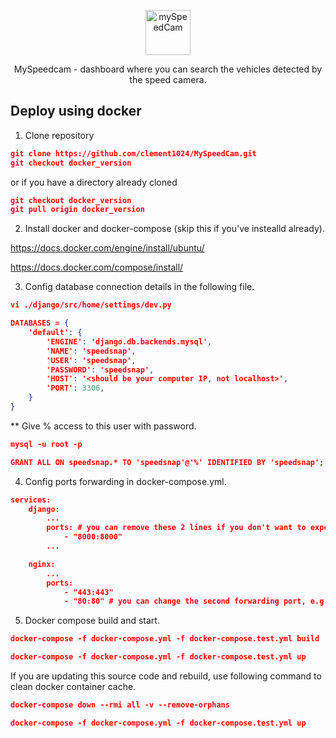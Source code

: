 <p align="center">
  <p align="center">
    <a href="https://justdjango.com/?utm_source=github&utm_medium=logo" target="_blank">
      <img src="https://user-images.githubusercontent.com/58422477/102029022-e8df6580-3dbd-11eb-9954-019ff2767884.png" alt="mySpeedCam" height="72">
    </a>
  </p>
  <p align="center">
    MySpeedcam - dashboard where you can search the vehicles detected by the speed camera.
  </p>
</p>

## Deploy using docker

1. Clone repository

```json
git clone https://github.com/clement1024/MySpeedCam.git
git checkout docker_version
```

or if you have a directory already cloned

```json
git checkout docker_version
git pull origin docker_version
```

2. Install docker and docker-compose (skip this if you've instealld already).

https://docs.docker.com/engine/install/ubuntu/

https://docs.docker.com/compose/install/


3. Config database connection details in the following file.

```json
vi ./django/src/home/settings/dev.py

DATABASES = {
    'default': {
        'ENGINE': 'django.db.backends.mysql',
        'NAME': 'speedsnap',
        'USER': 'speedsnap',
        'PASSWORD': 'speedsnap',
        'HOST': '<should be your computer IP, not localhost>',
        'PORT': 3306,
    }
}
```

** Give % access to this user with password.
```json
mysql -u root -p

GRANT ALL ON speedsnap.* TO 'speedsnap'@'%' IDENTIFIED BY 'speedsnap';
```

4. Config ports forwarding in docker-compose.yml.

```json
services:
    django:
        ...
        ports: # you can remove these 2 lines if you don't want to export django server.
            - "8000:8000"
        ...

    nginx:
        ...
        ports:
            - "443:443"
            - "80:80" # you can change the second forwarding port, e.g. "80:8000".
```


5. Docker compose build and start.

```json
docker-compose -f docker-compose.yml -f docker-compose.test.yml build

docker-compose -f docker-compose.yml -f docker-compose.test.yml up
```

If you are updating this source code and rebuild, use following command to clean docker container cache.

```json
docker-compose down --rmi all -v --remove-orphans

docker-compose -f docker-compose.yml -f docker-compose.test.yml up
```
